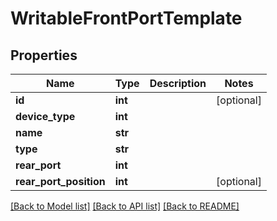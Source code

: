 # WritableFrontPortTemplate

## Properties
Name | Type | Description | Notes
------------ | ------------- | ------------- | -------------
**id** | **int** |  | [optional] 
**device_type** | **int** |  | 
**name** | **str** |  | 
**type** | **str** |  | 
**rear_port** | **int** |  | 
**rear_port_position** | **int** |  | [optional] 

[[Back to Model list]](../README.md#documentation-for-models) [[Back to API list]](../README.md#documentation-for-api-endpoints) [[Back to README]](../README.md)


